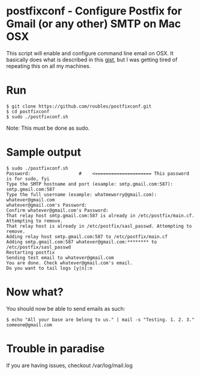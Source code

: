 # postfixconf - Configure Postfix for Gmail (or any other) SMTP on Mac OSX 
This script will enable and configure command line email on OSX. It basically does what is described in this [gist](https://gist.github.com/roubles/28cb8864df74a8eb06e0), but I was getting tired of repeating this on all my machines.

# Run
```
$ git clone https://github.com/roubles/postfixconf.git
$ cd postfixconf
$ sudo ./postfixconf.sh
```
Note: This must be done as sudo.

# Sample output
```
$ sudo ./postfixconf.sh 
Password:                  #    <===================== This password is for sudo, fyi
Type the SMTP hostname and port (example: smtp.gmail.com:587): smtp.gmail.com:587
Type the full username (example: whatmeworry@gmail.com): whatever@gmail.com
whatever@gmail.com's Password: 
Confirm whatever@gmail.com's Password: 
That relay host smtp.gmail.com:587 is already in /etc/postfix/main.cf. Attempting to remove.
That relay host is already in /etc/postfix/sasl_passwd. Attempting to remove.
Adding relay host smtp.gmail.com:587 to /etc/postfix/main.cf
Adding smtp.gmail.com:587 whatever@gmail.com:******** to /etc/postfix/sasl_passwd
Restarting postfix
Sending test email to whatever@gmail.com
You are done. Check whatever@gmail.com's email.
Do you want to tail logs [y|n]:n

```

# Now what?
You should now be able to send emails as such:
```
$ echo "All your base are belong to us." | mail -s "Testing. 1. 2. 3."  someone@gmail.com
```

# Trouble in paradise
If you are having issues, checkout /var/log/mail.log
